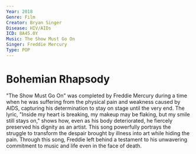 ```yaml
---
Year: 2018
Genre: Film
Creator: Bryan Singer
Disease: HIV/AIDs
ICD: 8A45.0Y
Music: The Show Must Go On
Singer: Freddie Mercury
Type: POP
---
```


# Bohemian Rhapsody

"The Show Must Go On" was completed by Freddie Mercury during a time when he was suffering from the physical pain and weakness caused by AIDS, capturing his determination to stay on stage until the very end. The lyric, "Inside my heart is breaking, my makeup may be flaking, but my smile still stays on," shows how, even as his body deteriorated, he fiercely preserved his dignity as an artist. This song powerfully portrays the struggle to transform the despair brought by illness into art while hiding the pain. Through this song, Freddie left behind a testament to his unwavering commitment to music and life even in the face of death.
